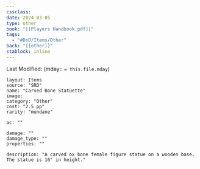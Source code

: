 ```yaml
---
cssclass: 
date: 2024-03-05
type: other
book: "[[Players Handbook.pdf]]"
tags:
  - "#DnD/Items/Other"
back: "[[other]]"
stablock: inline
---
```

Last Modified: (mday:: `= this.file.mday`)


```statblock
layout: Items
source: "SRD"
name: "Carved Bone Statuette"
image: 
category: "Other"
cost: "2.5 pp"
rarity: "mundane"

ac: ""

damage: ""
damage_type: ""
properties: ""

description: "A carved ox bone female figure statue on a wooden base. The statue is 16" in height."
```